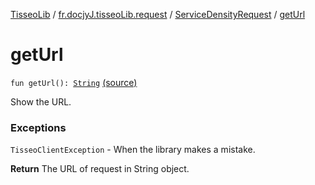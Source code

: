 [TisseoLib](../../index.md) / [fr.docjyJ.tisseoLib.request](../index.md) / [ServiceDensityRequest](index.md) / [getUrl](./get-url.md)

# getUrl

`fun getUrl(): `[`String`](https://kotlinlang.org/api/latest/jvm/stdlib/kotlin/-string/index.html) [(source)](https://github.com/docjyJ/TisseoLib/tree/master/src/main/kotlin/fr/docjyJ/tisseoLib/request/ServiceDensityRequest.kt#L72)

Show the URL.

### Exceptions

`TisseoClientException` - When the library makes a mistake.

**Return**
The URL of request in String object.

